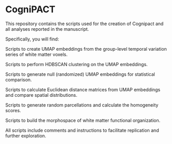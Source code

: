 # CogniPACT

This repository contains the scripts used for the creation of Cognipact and all analyses reported in the manuscript. 

Specifically, you will find:

Scripts to create UMAP embeddings from the group-level temporal variation series of white matter voxels.

Scripts to perform HDBSCAN clustering on the UMAP embeddings.

Scripts to generate null (randomized) UMAP embeddings for statistical comparison.

Scripts to calculate Euclidean distance matrices from UMAP embeddings and compare spatial distributions.

Scripts to generate random parcellations and calculate the homogeneity scores.

Scripts to build the morphospace of white matter functional organization.

All scripts include comments and instructions to facilitate replication and further exploration.
